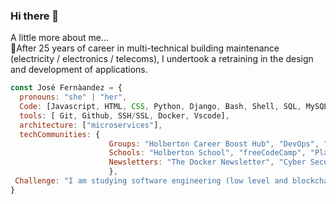 ### Hi there 👋

A little more about me...  
🚀After 25 years of career in multi-technical building maintenance (electricity / electronics / telecoms), 
 I undertook a retraining in the design and development of applications.

```javascript
const José Fernàandez = {
  pronouns: "she" | "her",
  Code: [Javascript, HTML, CSS, Python, Django, Bash, Shell, SQL, MySQL, PostgreSQL, Algorithmes, Linux, C, ASM],
  tools: [ Git, Github, SSH/SSL, Docker, Vscode],
  architecture: ["microservices"],
  techCommunities: {
                      Groups: "Holberton Career Boost Hub", "DevOps", "Python Developers", "IoT-Internet of Things",
                      Schools: "Holberton School", "freeCodeCamp", "Platzi",
                      Newsletters: "The Docker Newsletter", "Cyber Security Hub Newsletter ",
                      },
 Challenge: "I am studying software engineering (low level and blockchain) at the Holberton School in France"
}
